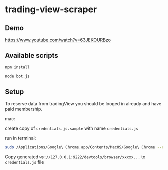 # trading-view-scraper

## Demo

https://www.youtube.com/watch?v=63JEKOURBzo

## Available scripts

```bash
npm install
```

```bash
node bot.js
```

## Setup

To reserve data from tradingView you should be looged in already and have paid membership.

mac:

create copy of `credentials.js.sample` with name `credentials.js`

run in terminal:

```bash
sudo /Applications/Google\ Chrome.app/Contents/MacOS/Google\ Chrome --remote-debugging-port=9222
```

Copy generated `ws://127.0.0.1:9222/devtools/browser/xxxxx...` to `credentials.js` file
